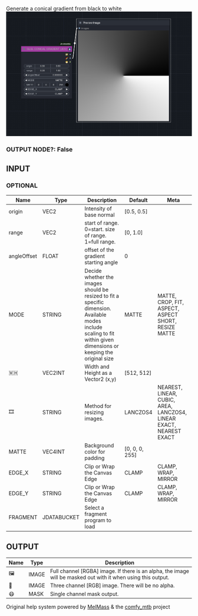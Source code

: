 Generate a conical gradient from black to white
![GLSL CONICAL GRADIENT](https://raw.githubusercontent.com/Amorano/Jovimetrix-examples/master/node/GLSL%20CONICAL%20GRADIENT/GLSL%20CONICAL%20GRADIENT.png)
### OUTPUT NODE?: False
INPUT
-----
### OPTIONAL
| Name | Type | Description | Default | Meta |
| --- | --- | --- | --- | --- |
| origin | VEC2 | Intensity of base normal | [0.5, 0.5] |  |
| range | VEC2 | start of range. 0=start. size of range. 1=full range. | [0, 1.0] |  |
| angleOffset | FLOAT | offset of the gradient starting angle | 0 |  |
| MODE | STRING | Decide whether the images should be resized to fit a specific dimension. Available modes include scaling to fit within given dimensions or keeping the original size | MATTE | MATTE, CROP, FIT, ASPECT, ASPECT SHORT, RESIZE MATTE |
| 🇼🇭 | VEC2INT | Width and Height as a Vector2 (x,y) | [512, 512] |  |
| 🎞️ | STRING | Method for resizing images. | LANCZOS4 | NEAREST, LINEAR, CUBIC, AREA, LANCZOS4, LINEAR EXACT, NEAREST EXACT |
| MATTE | VEC4INT | Background color for padding | [0, 0, 0, 255] |  |
| EDGE\_X | STRING | Clip or Wrap the Canvas Edge | CLAMP | CLAMP, WRAP, MIRROR |
| EDGE\_Y | STRING | Clip or Wrap the Canvas Edge | CLAMP | CLAMP, WRAP, MIRROR |
| FRAGMENT | JDATABUCKET | Select a fragment program to load |  |  |
OUTPUT
------
| Name | Type | Description |
| --- | --- | --- |
| 🖼️ | IMAGE | Full channel [RGBA] image. If there is an alpha, the image will be masked out with it when using this output. |
| 🌈 | IMAGE | Three channel [RGB] image. There will be no alpha. |
| 😷 | MASK | Single channel mask output. |
Original help system powered by [MelMass](https://github.com/melMass) & the [comfy\_mtb](https://github.com/melMass/comfy_mtb) project